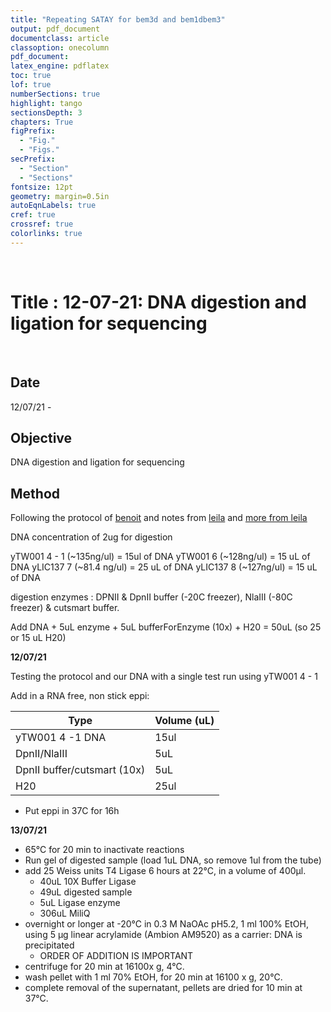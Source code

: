 ```yaml
---
title: "Repeating SATAY for bem3d and bem1dbem3"
output: pdf_document
documentclass: article
classoption: onecolumn
pdf_document:
latex_engine: pdflatex
toc: true
lof: true
numberSections: true
highlight: tango
sectionsDepth: 3
chapters: True
figPrefix:
  - "Fig."
  - "Figs."
secPrefix:
  - "Section"
  - "Sections"
fontsize: 12pt
geometry: margin=0.5in
autoEqnLabels: true
cref: true
crossref: true
colorlinks: true
---
```

​
# Title : 12-07-21: DNA digestion and ligation for sequencing
​
## Date
12/07/21 - 
​
## Objective
DNA digestion and ligation for sequencing


## Method

Following the protocol of [benoit](https://sites.google.com/site/satayusers/complete-protocol/dna-sequencing) and notes from [leila](https://leilaicruz.github.io/Experimental-journal-jupyterBOOK/journal/2020-08/2020-08-24-Digestion-circularization-PCR.html) and [more from leila](https://leilaicruz.github.io/Experimental-journal-jupyterBOOK/journal/2020-10/2020-10-21-Digestion-Ligation2Sequence.html?highlight=digest)

DNA concentration of 2ug for digestion

yTW001 4 - 1 (~135ng/ul) = 15ul of DNA
yTW001 6 (~128ng/ul) = 15 uL of DNA
yLIC137 7 (~81.4 ng/ul) = 25 uL of DNA
yLIC137 8 (~127ng/ul) = 15 uL of DNA

digestion enzymes : DPNII & DpnII buffer (-20C freezer), NlaIII (-80C freezer)  & cutsmart buffer.

Add DNA + 5uL enzyme + 5uL bufferForEnzyme (10x) + H20 = 50uL (so 25 or 15 uL H20)

**12/07/21**

Testing the protocol and our DNA with a single test run using yTW001 4 - 1

Add in a RNA free, non stick eppi:

| Type  | Volume (uL) |
|-|-|
| yTW001 4 -1 DNA | 15ul |
| DpnII/NlaIII | 5uL |
| DpnII buffer/cutsmart (10x)| 5uL |
| H20 | 25ul |

- Put eppi in 37C for 16h

**13/07/21**

- 65°C for 20 min to inactivate reactions
- Run gel of digested sample (load 1uL DNA, so remove 1ul from the tube)
- add 25 Weiss units T4 Ligase 6 hours at 22°C, in a volume of 400μl.
  - 40uL 10X Buffer Ligase
  - 49uL digested sample
  - 5uL Ligase enzyme
  - 306uL MiliQ
- overnight or longer at -20°C in 0.3 M NaOAc pH5.2, 1 ml 100% EtOH, using 5 μg linear acrylamide (Ambion AM9520) as a carrier: DNA is precipitated
  - ORDER OF ADDITION IS IMPORTANT
- centrifuge for 20 min at 16100x g, 4°C. 
- wash pellet with 1 ml 70% EtOH, for 20 min at 16100 x g, 20°C.
- complete removal of the supernatant, pellets are dried for 10 min at 37°C.